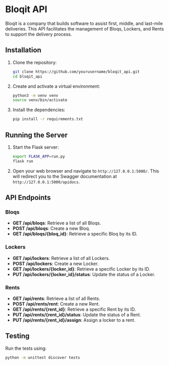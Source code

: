 # Bloqit API

Bloqit is a company that builds software to assist first, middle, and last-mile deliveries. This API facilitates the management of Bloqs, Lockers, and Rents to support the delivery process.

## Installation

1. Clone the repository:
    ```bash
    git clone https://github.com/yourusername/bloqit_api.git
    cd bloqit_api
    ```

2. Create and activate a virtual environment:
    ```bash
    python3 -m venv venv
    source venv/bin/activate
    ```

3. Install the dependencies:
    ```bash
    pip install -r requirements.txt
    ```

## Running the Server

1. Start the Flask server:
    ```bash
    export FLASK_APP=run.py
    flask run
    ```

2. Open your web browser and navigate to `http://127.0.0.1:5000/`. This will redirect you to the Swagger documentation at `http://127.0.0.1:5000/apidocs`.

## API Endpoints

### Bloqs

- **GET /api/bloqs**: Retrieve a list of all Bloqs.
- **POST /api/bloqs**: Create a new Bloq.
- **GET /api/bloqs/{bloq_id}**: Retrieve a specific Bloq by its ID.

### Lockers

- **GET /api/lockers**: Retrieve a list of all Lockers.
- **POST /api/lockers**: Create a new Locker.
- **GET /api/lockers/{locker_id}**: Retrieve a specific Locker by its ID.
- **PUT /api/lockers/{locker_id}/status**: Update the status of a Locker.

### Rents

- **GET /api/rents**: Retrieve a list of all Rents.
- **POST /api/rents/rent**: Create a new Rent.
- **GET /api/rents/{rent_id}**: Retrieve a specific Rent by its ID.
- **PUT /api/rents/{rent_id}/status**: Update the status of a Rent.
- **PUT /api/rents/{rent_id}/assign**: Assign a locker to a rent.

## Testing

Run the tests using:
```bash
python -m unittest discover tests